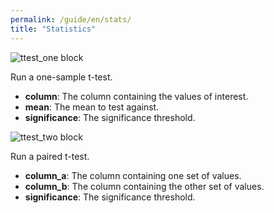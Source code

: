 ```yaml
---
permalink: /guide/en/stats/
title: "Statistics"
---
```


<img class="block" src="{{page.permalink | append: 'ttest_one.svg' | relative_url}}" alt="ttest_one block"/>

Run a one-sample t-test.

- **column**: The column containing the values of interest.
- **mean**: The mean to test against.
- **significance**: The significance threshold.

<img class="block" src="{{page.permalink | append: 'ttest_two.svg' | relative_url}}" alt="ttest_two block"/>

Run a paired t-test.

- **column_a**: The column containing one set of values.
- **column_b**: The column containing the other set of values.
- **significance**: The significance threshold.
